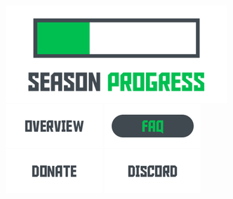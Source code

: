 [![Overview-Button](/Assets/logo.png)](https://github.com/thomaskeig/SeasonProgress)
[![Overview-Button](/Assets/buttons/overview-unclicked.png)](https://github.com/thomaskeig/SeasonProgress/blob/main/README.md) [![FAQ-Button](/Assets/buttons/faq-clicked.png)](https://github.com/thomaskeig/SeasonProgress/blob/main/FAQ.md) [![Donate-Button](/Assets/buttons/donate-unclicked.png)](https://github.com/thomaskeig/SeasonProgress/blob/main/DONATE.md) [![Discord-Button](/Assets/buttons/discord-unclicked.png)](https://github.com/thomaskeig/SeasonProgress/blob/main/DISCORD.md)
